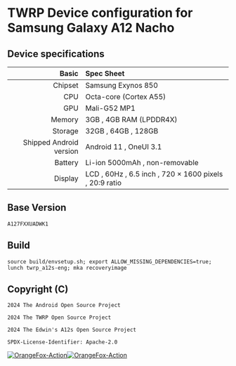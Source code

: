 # TWRP Device configuration for Samsung Galaxy A12 Nacho

## Device specifications
Basic    | Spec Sheet
--------:|:----------------------
Chipset  | Samsung Exynos 850
CPU      | Octa-core (Cortex A55)
GPU      | Mali-G52 MP1
Memory   | 3GB , 4GB RAM (LPDDR4X)
Storage  | 32GB , 64GB , 128GB
Shipped Android version | Android 11 , OneUI 3.1
Battery  | Li-ion 5000mAh , non-removable
Display  | LCD , 60Hz , 6.5 inch , 720 × 1600 pixels , 20:9 ratio

## Base Version
```
A127FXXUADWK1
```

## Build
```
source build/envsetup.sh; export ALLOW_MISSING_DEPENDENCIES=true; lunch twrp_a12s-eng; mka recoveryimage
```
## Copyright (C)

```
2024 The Android Open Source Project
 
2024 The TWRP Open Source Project

2024 The Edwin's A12s Open Source Project
 
SPDX-License-Identifier: Apache-2.0
```
[![OrangeFox-Action](https://github.com/TDD788/Recovery-Multi-Action/actions/workflows/OrangeFox.yml/badge.svg?event=check_run)](https://github.com/TDD788/Recovery-Multi-Action/actions/workflows/OrangeFox.yml)[![OrangeFox-Action](https://github.com/TDD788/Recovery-Multi-Action/actions/workflows/OrangeFox.yml/badge.svg?event=create)](https://github.com/TDD788/Recovery-Multi-Action/actions/workflows/OrangeFox.yml)
